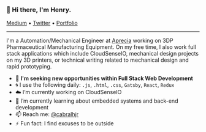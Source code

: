 <h3>👋 Hi there, I'm Henry.</h3>

<p>
  <a href="https://hjcbr19.medium.com/">Medium</a> •
  <a href="https://twitter.com/cabralhjr">Twitter</a> •
  <a href="https://henrycabral.me">Portfolio</a>
</p>

---

I'm a Automation/Mechanical Engineer at [Aprecia](https://www.aprecia.com/) working on 3DP Pharmaceutical Manufacturing Equipment. On my free time, I also work full stack applications which include CloudSenseIO, mechanical design projects on my 3D printers, or technical writing related to mechanical design and rapid prototyping.

- 🔭 **I'm seeking new opportunities within Full Stack Web Development**
- :cyclone: I use the following daily: `.js`, `.html`, `.css`, `Gatsby`, `React`, `Redux`
- :cloud: I’m currently working on CloudSenseIO
- 🌱 I’m currently learning about embedded systems and back-end development
- 📫 Reach me: [@cabralhjr](https://twitter.com/cabralhjr)
- ⚡️ Fun fact: I find excuses to be outside

